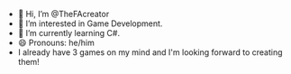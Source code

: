 - 👋 Hi, I’m @TheFAcreator
- 👀 I’m interested in Game Development.
- 🌱 I’m currently learning C#.
- 😄 Pronouns: he/him
- I already have 3 games on my mind and I'm looking forward to creating them!
